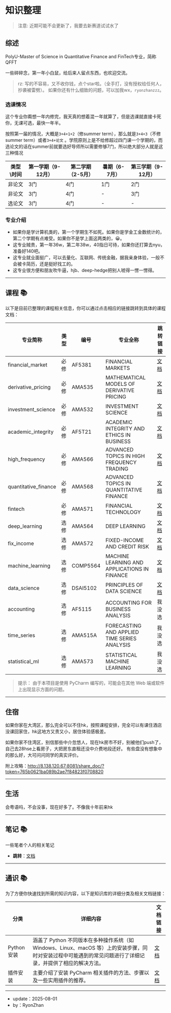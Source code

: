 # 知识整理

> 注意:
> 近期可能不会更新了，我要去新赛道试试水了

## 综述

PolyU-Master of Science in Quantitative Finance and FinTech专业，简称QFFT

一些碎碎念，第一年小白鼠，给后来人留点东西，也欢迎交流。

> rz:
> 写的不容易，又不收你钱，点个star啦。（全手打，没有授权给任何人，抄袭被雷劈）。
> 如果你还有什么细致的问题，可以加我wx，`ryonzhanzzz`。



### 选课情况

这个专业你甭想一年内修完，我天真的想着混一年就算了，但是选课就直接卡死你，无课可选，最快一年半。

按照第一届的情况，大概是`3+4+1+2`（修summer term），那么就是`3+4+3`（不修summer term）或者`3+4+论文`
。学院原则上是不给修超过四门课一个学期的，而选论文的话在summer前就要选好导师所以需要修够7门，所以绝大部分人就是这三种情况

| 类型\时间 | 第一学期（9-12月） | 第二学期（2-5月） | 暑期（6-7月） | 第三学期（9-12月） |
|-------|-------------|------------|----------|-------------|
| 非论文   | 3门          | 4门         | 1门       | 2门          |
| 非论文   | 3门          | 4门         | -        | 3门          |
| 选论文   | 3门          | 4门         | -        | -           |

### 专业介绍

- 如果你是学计算机类的，第一个学期生不如死。如果你是学金工金数统计的，第二个学期有点难受。如果你不是学上面这两类的，😀。
- 这专业贼贵，第一年36w，第二年38w，40指日可待，如果你还打算去nyu，准备好140吧。
- 这专业就业面挺广，可以去量化、互联网、传统金融，据我亲身体验，一般不会被卡简历，还是挺好找工的。
- 这专业很方便和朋友吹牛逼，hjb、deep-hedge把别人唬得一愣一愣得。

---

## 课程 📚

以下是目前已整理的课程相关信息，你可以通过点击相应的链接跳转到具体的课程文档：

| 专业简称                 | 类型 | 编号       | 专业全称                                         | 跳转链接                                                            | 
|----------------------|----|----------|----------------------------------------------|-----------------------------------------------------------------|
| financial_market     | 必修 | AF5381   | FINANCIAL MARKETS                            | [文档](class/financial_market/financial_market-readme.md)         | 
| derivative_pricing   | 必修 | AMA535   | MATHEMATICAL MODELS OF DERIVATIVE PRICING    | [文档](class/derivative_pricing/derivative_pricing-readme.md)     | 
| investment_science   | 必修 | AMA532   | INVESTMENT SCIENCE                           | [文档](class/investment_science/investment_science-readme.md)     | 
| academic_integrity   | 必修 | AF5T21   | ACADEMIC INTEGRITY AND ETHICS IN BUSINESS    | [文档](class/academic_integrity/academic_integrity-readme.md)     | 
| high_frequency       | 必修 | AMA566   | ADVANCED TOPICS IN HIGH FREQUENCY TRADING    | [文档](class/high_frequency/high_frequency-readme.md)             | 
| quantitative_finance | 必修 | AMA568   | ADVANCED TOPICS IN QUANTITATIVE FINANCE      | [文档](class/quantitative_finance/quantitative_finance-readme.md) | 
| fintech              | 必修 | AMA571   | FINANCIAL TECHNOLOGY                         | [文档](class/financial_technology/fintech-readme.md)              | 
| deep_learning        | 选修 | AMA564   | DEEP LEARNING                                | [文档](class/deep_learning/deep_learning-readme.md)               | 
| fix_income           | 选修 | AMA572   | FIXED-INCOME AND CREDIT RISK                 | [文档](class/fix_income/fix_income-readme.md)                     | 
| machine_learning     | 选修 | COMP5564 | MACHINE LEARNING AND APPLICATIONS IN FINANCE | [文档](class/machine_learning/machine_learning-readme.md)         | 
| data_science         | 选修 | DSAI5102 | PRINCIPLES OF DATA SCIENCE                   | [文档](class/data_science/data_science-readme.md)                 | 
| accounting           | 选修 | AF5115   | ACCOUNTING FOR BUSINESS ANALYSIS             | 我没选                                                             |
| time_series          | 选修 | AMA515A  | FORECASTING AND APPLIED TIME SERIES ANALYSIS | 我没选                                                             |
| statistical_ml       | 选修 | AMA573   | STATISTICAL MACHINE LEARNING                 | 我没选                                                             |

> 提示：
> 由于本项目是使用 PyCharm 编写的，可能会在其他 Web 端或软件上出现显示方面的问题。

---

## 住宿

如果你家在大湾区，那么完全可以不住hk，按照课程安排，完全可以有课住酒店没课回家住，hk这地方又贵又小，居住体验感极差。

如果你家不住湾区，别信那些中介忽悠人，现在hk房市不好，别被他们push了，自己去28hse上看房子，大把房东直租还没中介费地段还好。
有些盘没有想象中的那么好，大可问问同学的真实评价。

附上攻略：http://8.138.120.67:8081/share_doc/?token=765b0621ba089b2ae7f84823f0708820

---
## 生活

会粤语吗，不会没事，现在好多了。不像我十年前来hk

---

## 笔记 📚

一些笔者个人的相关笔记

- **跳转**：[文档](note/readme.md)

---

## 通识 📚

为了方便你快速找到所需的知识内容，以下是知识库的详细分类及相关文档链接：

| 分类        | 详细内容                                                                                        | 文档链接                     |
|-----------|---------------------------------------------------------------------------------------------|--------------------------|
| Python 安装 | 涵盖了 Python 不同版本在多种操作系统（如 Windows、Linux、macOS 等）上的安装步骤，同时对安装过程中可能遇到的常见问题进行了详细记录，并提供了相应的解决方法。 | [文档](./python/readme.md) |
| 插件安装      | 主要介绍了安装 PyCharm 相关插件的方法、步骤以及一些实用插件的推荐。                                                      | [文档](./python/plugin.md) |

---

- update：2025-08-01
- by：RyonZhan 

